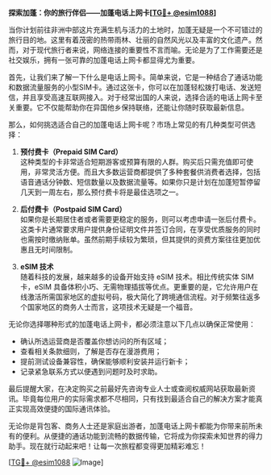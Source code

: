 **探索加蓬：你的旅行伴侣——加蓬电话上网卡[[TG💪+ @esim1088](https://t.me/s/esim1088)]**

当你计划前往非洲中部这片充满生机与活力的土地时，加蓬无疑是一个不可错过的旅行目的地。这里有着茂密的热带雨林、壮丽的自然风光以及丰富的文化遗产。然而，对于现代旅行者来说，网络连接的重要性不言而喻。无论是为了工作需要还是社交娱乐，拥有一张可靠的加蓬电话上网卡都显得尤为重要。

首先，让我们来了解一下什么是电话上网卡。简单来说，它是一种结合了通话功能和数据流量服务的小型SIM卡。通过这张卡，你可以在加蓬轻松拨打电话、发送短信，并且享受高速互联网接入。对于经常出国的人来说，选择合适的电话上网卡至关重要。它不仅能帮助你在异国他乡保持联络，还能让你随时获取最新信息。

那么，如何挑选适合自己的加蓬电话上网卡呢？市场上常见的有几种类型可供选择：

1. **预付费卡（Prepaid SIM Card）**  
   这种类型的卡非常适合短期游客或预算有限的人群。购买后只需充值即可使用，非常灵活方便。而且大多数运营商都提供了多种套餐供消费者选择，包括语音通话分钟数、短信数量以及数据流量等。如果你只是计划在加蓬短暂停留几天到一周左右，那么预付费卡将是最佳选项之一。

2. **后付费卡（Postpaid SIM Card）**  
   如果你是长期居住者或者需要更稳定的服务，则可以考虑申请一张后付费卡。这类卡片通常要求用户提供身份证明文件并签订合同，在享受优质服务的同时也需按时缴纳账单。虽然前期手续较为繁琐，但其提供的资费方案往往更加优惠且无时间限制。

3. **eSIM 技术**  
   随着科技的发展，越来越多的设备开始支持 eSIM 技术。相比传统实体 SIM 卡，eSIM 具备体积小巧、无需物理插拔等优点。更重要的是，它允许用户在线激活所需国家地区的虚拟号码，极大简化了跨境通信流程。对于频繁往返多个国家地区的商务人士而言，这项技术无疑是一个福音。

无论你选择哪种形式的加蓬电话上网卡，都必须注意以下几点以确保正常使用：

- 确认所选运营商是否覆盖你想访问的所有区域；
- 查看相关条款细则，了解是否存在漫游费用；
- 提前测试设备兼容性，确保能够顺利安装并运行新卡；
- 记录紧急联系方式以便遇到问题时及时求助。

最后提醒大家，在决定购买之前最好先咨询专业人士或查阅权威网站获取最新资讯。毕竟每位用户的实际需求都不尽相同，只有找到最适合自己的解决方案才能真正实现高效便捷的国际通讯体验。

无论你是背包客、商务人士还是家庭出游者，加蓬电话上网卡都能为你带来前所未有的便利。从便捷的通话功能到流畅的数据传输，它将成为你探索未知世界的得力助手。现在就行动起来吧！让每一次旅程都变得更加精彩难忘！

[[TG💪+ @esim1088](https://t.me/s/esim1088) ![Image](https://i.postimg.cc/4NQfJmqS/Snipaste-2025-05-13-00-14-12.png)]